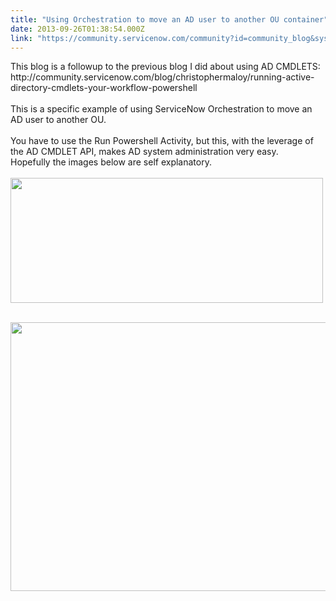 ```yaml
---
title: "Using Orchestration to move an AD user to another OU container"
date: 2013-09-26T01:38:54.000Z
link: "https://community.servicenow.com/community?id=community_blog&sys_id=f35d2a29dbd0dbc01dcaf3231f9619a9"
---
```

<p>This blog is a followup to the previous blog I did about using AD CMDLETS:<br />http://community.servicenow.com/blog/christophermaloy/running-active-directory-cmdlets-your-workflow-powershell<br /><br />This is a specific example of using ServiceNow Orchestration to move an AD user to another OU.<br /><br />You have to use the Run Powershell Activity, but this, with the leverage of the AD CMDLET API, makes AD system administration very easy.<br />Hopefully the images below are self explanatory. <br /><br /><img src="http://www.hobbycache.com/images/servicenow/WorkflowActivities/Workflow.jpg" width="500" height="200" /><br /><p><br /><img src="http://www.hobbycache.com/images/servicenow/WorkflowActivities/Powershell2.jpg" width="560" height="430" /></p></p>